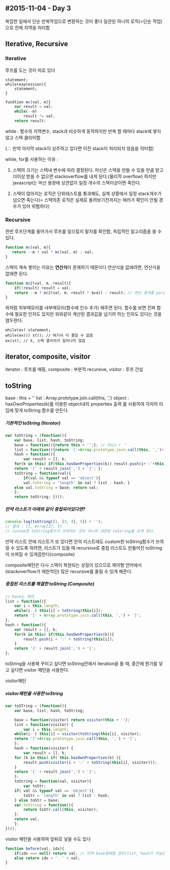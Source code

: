 #2015-11-04 - Day 3
----
복잡한 일에서 단순 반복작업으로 변환하는 것이 좋다
일관된 하나의 로직(=단순 작업)으로 전체 치역을 처리함

## Iterative, Recursive

### Iterative

루프를 도는 것이 따로 있다
```
statement;
while(expression){
    statement;
}
```
```javascript
fundtion mc(val, m){
    var result = val;
    while(--m)
        result *= val;
    return result;
```
while : 함수의 지역변수, stack과 비슷하게 동작하지만 반복 할 때마다 stack에 쌓지않고 스택 클리어함

(∴ 만약 마지막 stack이 상주하고 있다면 이전 stack이 처리되지 않음을 의미함)
 
while, for를 사용하는 이유 : 
1. 스택의 크기는 스택내 변수에 따라 결정된다. 머신은 스택을 만들 수 있을 만큼 받고 더이상 받을 수 없으면 stackoverflow를 내게 된다.(물리적 overflow) 하지만 javascript는 머신 용량에 상관없이 일정 개수의 스택이상이면 죽인다.

2. 스택이 많아지는 로직은 단위테스트를 통과해도, 실제 상황에서 일정 stack개수가 넘으면 죽는다(= 스택의존 로직은 실제로 돌려보기전까지는 에러가 확인이 안될 경우가 있어 위험하다)


### Recursive 
한번 루프단계를 들어가서 루프를 일으킬지 말지를 확인함, 독립적인 알고리즘을 쓸 수 있다.
```javascript
function mc(val, m){
   return --m ? val * mc(val, m) : val;
}
```
스택이 계속 쌓이는 이유는 **연산식**이 존재하기 때문이다
연산식을 없애려면, 연산식을 없애면 된다.
```javascript
function mc2(val, m, result){
    if(!result) result = val;
    return --m ? mc2(val, m, result * $val) : result; // 연산 결과를 parameter로 보낸다.
}
```
위처럼 외부메모리를 내부메모리(함수에 인수 추가) 해주면 된다.
함수를 보면 진짜 함수에 필요한 인자도 있지만 위와같이 계산된 결과값을 넘기려 하는 인자도 있다는 것을 염두한다.

```
while(ex) statement;
while(ex()) st(); // 여기서 더 줄일 수 없음
ex(st); // X, 스택 클리어가 일어나지 않음
```

## iterator, composite, visitor
iterator : 루프를 매핑, composite : 부분적 recursive, visitor : 루프 간섭

## toString
base : this + ''
list : Array.prototype.join.call(this, ',')
object : hasOwnProperties(k)를 이용한 object내의 properties 출력
를 사용하여 각자의 타입에 맞게 toString 함수를 만든다.

##### 기본적인 toString (Iterator)
```javascript
var toString = (function(){ 
    var base, list, hash, toString; 
    base = function(){return this + '';}; // this + ''
    list = function(){return '['+Array.prototype.join.call(this, ',')+']';};  // Array.prototype.join.call(this, ',')
    hash = function(){ 
        var result = [], k; 
	for(k in this) if(this.hasOwnProperties(k)) result.push(i+':'+this[i]); //hasOwnProperties(k)
	return '{' + result.join(',') + '}'; }; 
    toString = function(val){ 
        if(val && typeof val == 'object'){ 
	    val.toString = 'length' in val ? list : hash; }
	else val.toString = base; return val; 
	}; 
	return toString; })();
```

##### 만약 리스트가 아래와 같이 중첩되어있다면?
```javascript
console.log(toString([1, [3, 4], 5]) + '');
// 결과 : [1, Array[2], 5]
// custom한 toString함수가 쓰여지는 것이 아니라 내장된 toString을 쓰게 된다.
```

만약 리스트 안에 리스트가 또 있다면 안의 리스트에도 custom한 toString함수가 쓰여 질 수 있도록 하려면,
리스트가 있을 때 recursive로 중첩 리스트도 만들어진 toString이 쓰여질 수 있게끔한다(composite)

composite패턴은 다시 스택이 복원되는 성질이 있으므로 제어형 언어에서(stackoverflow가 제한적인)
많은 recursive를 돌릴 수 있게 해준다.

##### 중첩된 리스트를 해결한 toString (Composite)
```javascript
// base는 제외
list = function(){
    var i = this.length;
    while(i--) this[i] = toString(this[i]);
    return '[' + Array.prototype.join.call(this, ',') + ']';
};
hash = function(){
    var result = [], k;
    for(k in this) if(this.hasOwnProperties(k)){
        result.push(i + ':' + toString(this[i]);
    }
    return '{' + result.join(',') + '}';
};
```

toString을 사용해 꾸미고 싶다면 toString안에서 iteration을 돌 때, 
중간에 뭔가를 넣고 싶다면 visitor 패턴을 사용한다.

visitor패턴

##### visitor패턴을 사용한 toString
```javascript
var toSTring = (function(){
    var base, list, hash, toString;

    base = function(visitor) return visitor(this + '');
    list = function(visitor) {
        var i = this.length;
	while(i--) this[i] = visitor(toString(this[i], visitor);
	return '['+Array.prototype.join.call(this, ',') + ']';
    };
    hash = function(visitor) {
        var result = [], k;
	for (k in this) if( this.hasOwnProperties(k) ){
	    result.push(visitor(i + ':' + toString(this[i], visitor)));
	}
	return '{' + result.join(',') + '}';
    };
    toString = function(val, visitor){
        var toStr;
	if( val && typeof val == 'object'){
	    toStr = 'length' in val ? list : hash;
	} else toStr = base;
	var.toString = function(){
	    return toStr.call(this, visitor);
	};
	return val;
    };
})();
```

visitor 패턴을 사용하여 앞뒤로 넣을 수도 있다
```javascript
function before(val, idx){
    if(idx === null) return val; // 만약 base형태일 경우(list, hash가 아닐겅우)에 대한 조건이 visitor에 빠져있다.
    else return idx + '. ' + val;
}
```
